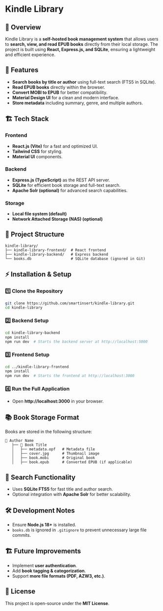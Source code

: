 # Kindle Library

## 📖 Overview
Kindle Library is a **self-hosted book management system** that allows users to **search, view, and read EPUB books** directly from their local storage. The project is built using **React, Express.js, and SQLite**, ensuring a lightweight and efficient experience.

## 🚀 Features
- **Search books by title or author** using full-text search (FTS5 in SQLite).
- **Read EPUB books** directly within the browser.
- **Convert MOBI to EPUB** for better compatibility.
- **Material Design UI** for a clean and modern interface.
- **Store metadata** including summary, genre, and multiple authors.

## 🏗 Tech Stack
### **Frontend**
- **React.js (Vite)** for a fast and optimized UI.
- **Tailwind CSS** for styling.
- **Material UI** components.

### **Backend**
- **Express.js (TypeScript)** as the REST API server.
- **SQLite** for efficient book storage and full-text search.
- **Apache Solr (optional)** for advanced search capabilities.

### **Storage**
- **Local file system (default)**
- **Network Attached Storage (NAS) (optional)**

## 📂 Project Structure
```
kindle-library/
├── kindle-library-frontend/  # React frontend
├── kindle-library-backend/   # Express backend
└── books.db                  # SQLite database (ignored in Git)
```

## ⚡ Installation & Setup
### **1️⃣ Clone the Repository**
```sh
git clone https://github.com/smartinsert/kindle-library.git
cd kindle-library
```

### **2️⃣ Backend Setup**
```sh
cd kindle-library-backend
npm install
npm run dev  # Starts the backend server at http://localhost:5000
```

### **3️⃣ Frontend Setup**
```sh
cd ../kindle-library-frontend
npm install
npm run dev  # Starts the frontend at http://localhost:3000
```

### **4️⃣ Run the Full Application**
- Open **http://localhost:3000** in your browser.

## 📚 Book Storage Format
Books are stored in the following structure:
```
📂 Author Name
   ├── 📂 Book Title
   │   ├── metadata.opf   # Metadata file
   │   ├── cover.jpg      # Thumbnail image
   │   ├── book.mobi      # Original book
   │   ├── book.epub      # Converted EPUB (if applicable)
```

## 🔎 Search Functionality
- Uses **SQLite FTS5** for fast title and author search.
- Optional integration with **Apache Solr** for better scalability.

## 🛠 Development Notes
- Ensure **Node.js 18+** is installed.
- `books.db` is ignored in `.gitignore` to prevent unnecessary large file commits.

## 🏗 Future Improvements
- Implement **user authentication**.
- Add **book tagging & categorization**.
- Support **more file formats (PDF, AZW3, etc.)**.

## 📜 License
This project is open-source under the **MIT License**.


